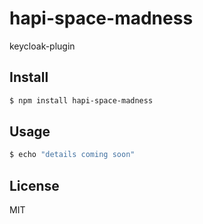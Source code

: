 # hapi-space-madness

keycloak-plugin


## Install

```bash
$ npm install hapi-space-madness
```


## Usage

```bash
$ echo "details coming soon"
```


## License

MIT
